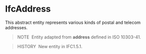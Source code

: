 IfcAddress
==========

This abstract entity represents various kinds of postal and telecom addresses.

> NOTE&nbsp; Entity adapted from **address** defined in ISO&nbsp;10303-41.

> HISTORY&nbsp; New entity in IFC1.5.1.
